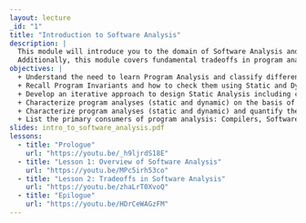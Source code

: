 ```yaml
---
layout: lecture
_id: "1"
title: "Introduction to Software Analysis"
description: |
  This module will introduce you to the domain of Software Analysis and its role in checking correctness properties of programs. You will learn about a general class of properties, called Program Invariants, and how they can be checked using Static and Dynamic analyses. Then, you’ll learn a step-by-step process of designing a static analysis to check program invariants. Through different examples, you will witness how this process achieves its objective by abstractly evaluating programs.
  Additionally, this module covers fundamental tradeoffs in program analysis. Based on these tradeoffs, program analyses are characterized along two dimensions: Soundness and Completeness. You’ll learn how to calculate Precision, Recall, and F-Measure of program analysis that will enable you to measure its accuracy. You will also learn how the Undecidability of program correctness properties necessitates these tradeoffs. In the end, you’ll learn about the primary consumers of program analysis and their examples.
objectives: |
  + Understand the need to learn Program Analysis and classify different analysis approaches into Static, Dynamic, and Hybrid.
  + Recall Program Invariants and how to check them using Static and Dynamic analysis.
  + Develop an iterative approach to design Static Analysis including components such as Program Representation, Abstract Domain, Transfer Functions, and Fixed-Point Computation Algorithm.
  + Characterize program analyses (static and dynamic) on the basis of Soundness and Completeness and determine the tradeoffs made.
  + Characterize program analyses (static and dynamic) and quantify the accuracy of an analysis on the basis of Precision, Recall, and F-Measure.
  + List the primary consumers of program analysis: Compilers, Software Quality Tools, and Integrated Development Environments and give their examples.
slides: intro_to_software_analysis.pdf
lessons:
  - title: "Prologue"
    url: "https://youtu.be/_h9ljrdS18E"
  - title: "Lesson 1: Overview of Software Analysis"
    url: "https://youtu.be/MPc5irh53co"
  - title: "Lesson 2: Tradeoffs in Software Analysis"
    url: "https://youtu.be/zhaLrT0XvoQ"
  - title: "Epilogue"
    url: "https://youtu.be/HDrCeWAGzFM"
---
```

